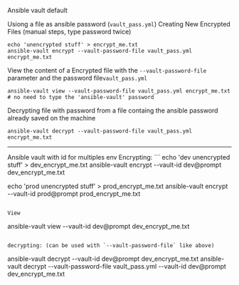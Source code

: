 Ansible vault default


Usiong a file as ansible password (`vault_pass.yml`)
Creating New Encrypted Files (manual steps, type password twice)
```
echo 'unencrypted stuff' > encrypt_me.txt
ansible-vault encrypt --vault-password-file vault_pass.yml  encrypt_me.txt 
```

View the content of a Encrypted file with the `--vault-password-file` parameter and the password file`vault_pass.yml` 
```
ansible-vault view --vault-password-file vault_pass.yml encrypt_me.txt # no need to type the 'ansible-vault' password
```

Decrypting file with password from a file containg the ansible password already saved on the machine
```
ansible-vault decrypt --vault-password-file vault_pass.yml encrypt_me.txt
```


<hr>
Ansible vault with id for multiples env
Encrypting:
```
echo 'dev unencrypted stuff' > dev_encrypt_me.txt
ansible-vault encrypt --vault-id dev@prompt dev_encrypt_me.txt

echo 'prod unencrypted stuff' > prod_encrypt_me.txt
ansible-vault encrypt --vault-id prod@prompt prod_encrypt_me.txt
```

View
```
ansible-vault view --vault-id dev@prompt dev_encrypt_me.txt 
```

decrypting: (can be used with `--vault-password-file` like above)
```
ansible-vault decrypt --vault-id dev@prompt dev_encrypt_me.txt
ansible-vault decrypt --vault-password-file vault_pass.yml --vault-id dev@prompt dev_encrypt_me.txt
```
